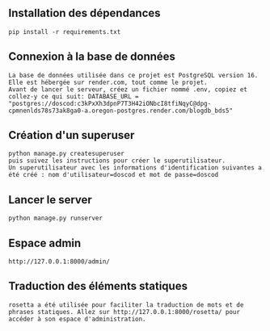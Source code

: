 ## Installation des dépendances
    pip install -r requirements.txt

## Connexion à la base de données
    La base de données utilisée dans ce projet est PostgreSQL version 16.
    Elle est hébergée sur render.com, tout comme le projet.
    Avant de lancer le serveur, créez un fichier nommé .env, copiez et collez-y ce qui suit: DATABASE_URL = "postgres://doscod:c3kPxXh3dpnP7T3H42iONbcI8tfiNqyC@dpg-cpmnenlds78s73ak8ga0-a.oregon-postgres.render.com/blogdb_bds5"

## Création d'un superuser 
    python manage.py createsuperuser
    puis suivez les instructions pour créer le superutilisateur.
    Un superutilisateur avec les informations d'identification suivantes a été créé : nom d'utilisateur=doscod et mot de passe=doscod
    
## Lancer le server
    python manage.py runserver

## Espace admin
    http://127.0.0.1:8000/admin/

## Traduction des éléments statiques
    rosetta a été utilisée pour faciliter la traduction de mots et de phrases statiques. Allez sur http://127.0.0.1:8000/rosetta/ pour accéder à son espace d'administration.